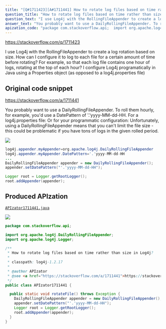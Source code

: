 ```yaml
---
title: "[Q#1711423][A#1711441] How to rotate log files based on time rather than size in Log4j?"
question_title: "How to rotate log files based on time rather than size in Log4j?"
question_text: "I use Log4j with the RollingFileAppender to create a log rotation based on size. How can I configure it to log to each file for a certain amount of time before rotating? For example, so that each log file contains one hour of logs, rotating at the top of each hour? I configure Log4j programatically in Java using a Properties object (as opposed to a log4j.properties file)"
answer_text: "You probably want to use a DailyRollingFileAppender. To roll them hourly, for example, you'd use a DatePattern of '.'yyyy-MM-dd-HH. For a log4j.properties file: Or for your programmatic configuration: Unfortunately, using a DailyRollingFileAppender means that you can't limit the file size - this could be problematic if you have tons of logs in the given rolled period."
apization_code: "package com.stackoverflow.api;  import org.apache.log4j.DailyRollingFileAppender; import org.apache.log4j.Logger;  /**  * How to rotate log files based on time rather than size in Log4j?  *  * classpath: log4j-1.2.17  *  * @author APIzator  * @see <a href=\"https://stackoverflow.com/a/1711441\">https://stackoverflow.com/a/1711441</a>  */ public class APIzator1711441 {    public static void rotateFile() throws Exception {     DailyRollingFileAppender appender = new DailyRollingFileAppender();     appender.setDatePattern(\"'.'yyyy-MM-dd-HH\");     Logger root = Logger.getRootLogger();     root.addAppender(appender);   } }"
---
```


https://stackoverflow.com/q/1711423

I use Log4j with the RollingFileAppender to create a log rotation based on size.
How can I configure it to log to each file for a certain amount of time before rotating?
For example, so that each log file contains one hour of logs, rotating at the top of each hour?
I configure Log4j programatically in Java using a Properties object (as opposed to a log4j.properties file)



## Original code snippet

https://stackoverflow.com/a/1711441

You probably want to use a DailyRollingFileAppender. To roll them hourly, for example, you&#x27;d use a DatePattern of &#x27;.&#x27;yyyy-MM-dd-HH. For a log4j.properties file:
Or for your programmatic configuration:
Unfortunately, using a DailyRollingFileAppender means that you can&#x27;t limit the file size - this could be problematic if you have tons of logs in the given rolled period.

<div class="code-logo"><img src="/stackoverflow.png" /></div>

```java
log4j.appender.myAppender=org.apache.log4j.DailyRollingFileAppender
log4j.appender.myAppender.DatePattern='.'yyyy-MM-dd-HH
...
DailyRollingFileAppender appender = new DailyRollingFileAppender();
appender.setDatePattern("'.'yyyy-MM-dd-HH");

Logger root = Logger.getRootLogger();
root.addAppender(appender);
```

## Produced APIzation

[`APIzator1711441.java`](https://github.com/pasqualesalza/apization-temp-data/raw/master/search/APIzator1711441.java)

<div class="code-logo"><img src="/apizator.png" /></div>

```java
package com.stackoverflow.api;

import org.apache.log4j.DailyRollingFileAppender;
import org.apache.log4j.Logger;

/**
 * How to rotate log files based on time rather than size in Log4j?
 *
 * classpath: log4j-1.2.17
 *
 * @author APIzator
 * @see <a href="https://stackoverflow.com/a/1711441">https://stackoverflow.com/a/1711441</a>
 */
public class APIzator1711441 {

  public static void rotateFile() throws Exception {
    DailyRollingFileAppender appender = new DailyRollingFileAppender();
    appender.setDatePattern("'.'yyyy-MM-dd-HH");
    Logger root = Logger.getRootLogger();
    root.addAppender(appender);
  }
}

```
